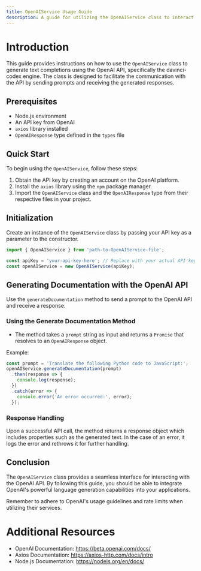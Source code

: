 ```yaml
---
title: OpenAIService Usage Guide
description: A guide for utilizing the OpenAIService class to interact with the OpenAI API.
---
```


# Introduction
This guide provides instructions on how to use the `OpenAIService` class to generate text completions using the OpenAI API, specifically the davinci-codex engine. The class is designed to facilitate the communication with the API by sending prompts and receiving the generated responses.

## Prerequisites
- Node.js environment
- An API key from OpenAI
- `axios` library installed
- `OpenAIResponse` type defined in the `types` file

## Quick Start
To begin using the `OpenAIService`, follow these steps:

1. Obtain the API key by creating an account on the OpenAI platform.
2. Install the `axios` library using the `npm` package manager.
3. Import the `OpenAIService` class and the `OpenAIResponse` type from their respective files in your project.

## Initialization
Create an instance of the `OpenAIService` class by passing your API key as a parameter to the constructor.

```javascript
import { OpenAIService } from 'path-to-OpenAIService-file';

const apiKey = 'your-api-key-here'; // Replace with your actual API key
const openAIService = new OpenAIService(apiKey);
```

## Generating Documentation with the OpenAI API
Use the `generateDocumentation` method to send a prompt to the OpenAI API and receive a response.

### Using the Generate Documentation Method
- The method takes a `prompt` string as input and returns a `Promise` that resolves to an `OpenAIResponse` object.

Example:
```javascript
const prompt = 'Translate the following Python code to JavaScript:';
openAIService.generateDocumentation(prompt)
  .then(response => {
    console.log(response);
  })
  .catch(error => {
    console.error('An error occurred:', error);
  });
```

### Response Handling
Upon a successful API call, the method returns a response object which includes properties such as the generated text. In the case of an error, it logs the error and rethrows it for further handling.

## Conclusion
The `OpenAIService` class provides a seamless interface for interacting with the OpenAI API. By following this guide, you should be able to integrate OpenAI's powerful language generation capabilities into your applications.

Remember to adhere to OpenAI's usage guidelines and rate limits when utilizing their services.

# Additional Resources
- OpenAI Documentation: https://beta.openai.com/docs/
- Axios Documentation: https://axios-http.com/docs/intro
- Node.js Documentation: https://nodejs.org/en/docs/